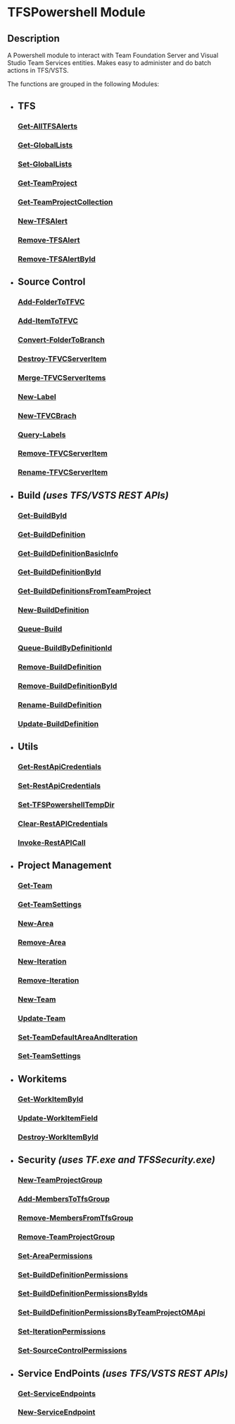 # TFSPowershell Module
## Description
A Powershell module to interact with Team Foundation Server and Visual Studio Team Services entities. Makes easy to administer and do batch actions in TFS/VSTS.

The functions are grouped in the following Modules:

- ## TFS
  ### [Get-AllTFSAlerts](Get-AllTFSAlerts.md)
  ### [Get-GlobalLists](Get-GlobalLists.md)
  ### [Set-GlobalLists](Set-GlobalLists.md)
  ### [Get-TeamProject](Get-TeamProject.md)
  ### [Get-TeamProjectCollection](Get-TeamProjectCollection.md)
  ### [New-TFSAlert](New-TFSAlert.md)
  ### [Remove-TFSAlert](Remove-TFSAlert.md)
  ### [Remove-TFSAlertById](Remove-TFSAlertById.md)

- ## Source Control
  ### [Add-FolderToTFVC](Add-FolderToTFVC.md)
  ### [Add-ItemToTFVC](Add-ItemToTFVC.md)
  ### [Convert-FolderToBranch](Convert-FolderToBranch.md)
  ### [Destroy-TFVCServerItem](Destroy-TFVCServerItem.md)
  ### [Merge-TFVCServerItems](Merge-TFVCServerItems.md)
  ### [New-Label](New-Label.md)
  ### [New-TFVCBrach](New-TFVCBrach.md)
  ### [Query-Labels](Query-Labels.md)
  ### [Remove-TFVCServerItem](Remove-TFVCServerItem.md)
  ### [Rename-TFVCServerItem](Rename-TFVCServerItem.md)

- ## Build *(uses TFS/VSTS REST APIs)*
  ### [Get-BuildById](Get-BuildById.md)
  ### [Get-BuildDefinition](Get-BuildDefinition.md)
  ### [Get-BuildDefinitionBasicInfo](Get-BuildDefinitionBasicInfo.md)
  ### [Get-BuildDefinitionById](Get-BuildDefinitionById.md)
  ### [Get-BuildDefinitionsFromTeamProject](Get-BuildDefinitionsFromTeamProject.md)
  ### [New-BuildDefinition](New-BuildDefinition.md)
  ### [Queue-Build](Queue-Build.md)
  ### [Queue-BuildByDefinitionId](Queue-BuildByDefinitionId.md)
  ### [Remove-BuildDefinition](Remove-BuildDefinition.md)
  ### [Remove-BuildDefinitionById](Remove-BuildDefinitionById.md)
  ### [Rename-BuildDefinition](Rename-BuildDefinition.md)
  ### [Update-BuildDefinition](Update-BuildDefinition.md)

- ## Utils
  ### [Get-RestApiCredentials](Get-RestApiCredentials.md)
  ### [Set-RestApiCredentials](Set-RestApiCredentials.md)
  ### [Set-TFSPowershellTempDir](Set-TFSPowershellTempDir.md)
  ### [Clear-RestAPICredentials](Clear-RestAPICredentials.md)
  ### [Invoke-RestAPICall](Invoke-RestAPICall.md)
  

- ## Project Management
  ### [Get-Team](Get-Team.md)
  ### [Get-TeamSettings](Get-TeamSettings.md)
  ### [New-Area](New-Area.md)
  ### [Remove-Area](Remove-Area.md)
  ### [New-Iteration](New-Iteration.md)
  ### [Remove-Iteration](Remove-Iteration.md)
  ### [New-Team](New-Team.md)
  ### [Update-Team](Update-Team.md)
  ### [Set-TeamDefaultAreaAndIteration](Set-TeamDefaultAreaAndIteration.md)
  ### [Set-TeamSettings](Set-TeamSettings.md)

- ## Workitems
  ### [Get-WorkItemById](Get-WorkItemById.md)
  ### [Update-WorkItemField](Update-WorkItemField.md)
  ### [Destroy-WorkItemById](Destroy-WorkItemById.md)

- ## Security *(uses TF.exe and TFSSecurity.exe)*
  ### [New-TeamProjectGroup](New-TeamProjectGroup.md)
  ### [Add-MembersToTfsGroup](Add-MembersToTfsGroup.md)
  ### [Remove-MembersFromTfsGroup](Remove-MembersFromTfsGroup.md)
  ### [Remove-TeamProjectGroup](Remove-TeamProjectGroup.md)
  ### [Set-AreaPermissions](Set-AreaPermissions.md)
  ### [Set-BuildDefinitionPermissions](Set-BuildDefinitionPermissions.md)
  ### [Set-BuildDefinitionPermissionsByIds](Set-BuildDefinitionPermissionsByIds.md)
  ### [Set-BuildDefinitionPermissionsByTeamProjectOMApi](Set-BuildDefinitionPermissionsByTeamProjectOMApi.md)
  ### [Set-IterationPermissions](Set-IterationPermissions.md)
  ### [Set-SourceControlPermissions](Set-SourceControlPermissions.md)

- ## Service EndPoints *(uses TFS/VSTS REST APIs)*
  ### [Get-ServiceEndpoints](Get-ServiceEndpoints.md)
  ### [New-ServiceEndpoint](New-ServiceEndpoint.md)